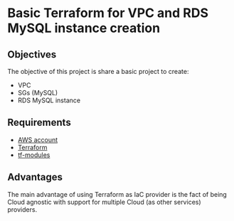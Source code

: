 # Basic Terraform for VPC and RDS MySQL instance creation

## Objectives
The objective of this project is share a basic project to create:

- VPC
- SGs (MySQL)
- RDS MySQL instance

## Requirements

- [AWS account](https://aws.amazon.com/free/)
- [Terraform](https://www.terraform.io/)
- [tf-modules](https://github.com/fervartel/tf-modules)

## Advantages
The main advantage of using Terraform as IaC provider is the fact of being Cloud agnostic with support for multiple Cloud (as other services) providers.